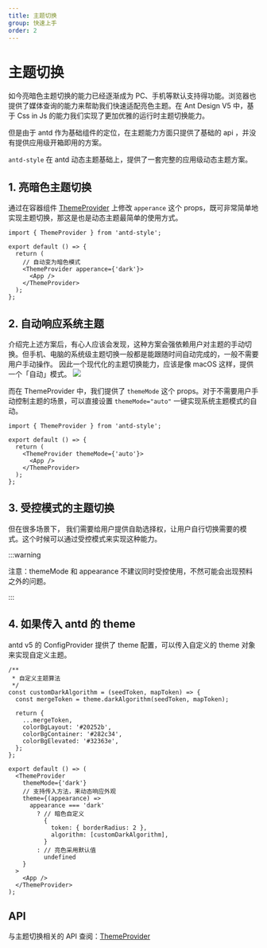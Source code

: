 ```yaml
---
title: 主题切换
group: 快速上手
order: 2
---
```


# 主题切换

如今亮暗色主题切换的能力已经逐渐成为 PC、手机等默认支持得功能。浏览器也提供了媒体查询的能力来帮助我们快速适配亮色主题。在
Ant Design V5 中，基于 Css in Js 的能力我们实现了更加优雅的运行时主题切换能力。

但是由于 antd 作为基础组件的定位，在主题能力方面只提供了基础的 api ，并没有提供应用级开箱即用的方案。

`antd-style` 在 antd 动态主题基础上，提供了一套完整的应用级动态主题方案。

## 1. 亮暗色主题切换

通过在容器组件 [ThemeProvider](/usage/theme-provider) 上修改 `apperance` 这个 props，既可非常简单地实现主题切换，那这是也是动态主题最简单的使用方式。

```tsx | pure
import { ThemeProvider } from 'antd-style';

export default () => {
  return (
    // 自动变为暗色模式
    <ThemeProvider apperance={'dark'}>
      <App />
    </ThemeProvider>
  );
};
```

<code src="../demos/guide/switch-theme/default.tsx"></code>

## 2. 自动响应系统主题

介绍完上述方案后，有心人应该会发现，这种方案会强依赖用户对主题的手动切换。但手机、电脑的系统级主题切换一般都是能跟随时间自动完成的，一般不需要用户手动操作。 因此一个现代化的主题切换能力，应该是像 macOS 这样，提供一个「自动」模式。
![](https://gw.alipayobjects.com/zos/kitchen/NQGBghK4a/bianzu%2525202.png)

而在 ThemeProvider 中，我们提供了 `themeMode` 这个 props。对于不需要用户手动控制主题的场景，可以直接设置 `themeMode="auto"`
一键实现系统主题模式的自动。

```tsx | pure
import { ThemeProvider } from 'antd-style';

export default () => {
  return (
    <ThemeProvider themeMode={'auto'}>
      <App />
    </ThemeProvider>
  );
};
```

<code src="../demos/guide/switch-theme/AutoSwitch.tsx"></code>

## 3. 受控模式的主题切换

但在很多场景下， 我们需要给用户提供自助选择权，让用户自行切换需要的模式。这个时候可以通过受控模式来实现这种能力。

<code src="../demos/guide/switch-theme/ControlledSwitch"></code>

:::warning

注意：themeMode 和 appearance 不建议同时受控使用，不然可能会出现预料之外的问题。

:::

## 4. 如果传入 antd 的 theme

antd v5 的 ConfigProvider 提供了 theme 配置，可以传入自定义的 theme 对象来实现自定义主题。

```tsx | pure
/**
 * 自定义主题算法
 */
const customDarkAlgorithm = (seedToken, mapToken) => {
  const mergeToken = theme.darkAlgorithm(seedToken, mapToken);

  return {
    ...mergeToken,
    colorBgLayout: '#20252b',
    colorBgContainer: '#282c34',
    colorBgElevated: '#32363e',
  };
};

export default () => (
  <ThemeProvider
    themeMode={'dark'}
    // 支持传入方法，来动态响应外观
    theme={(appearance) =>
      appearance === 'dark'
        ? // 暗色自定义
          {
            token: { borderRadius: 2 },
            algorithm: [customDarkAlgorithm],
          }
        : // 亮色采用默认值
          undefined
    }
  >
    <App />
  </ThemeProvider>
);
```

<code src="../demos/guide/switch-theme/AntdTheme"></code>

## API

与主题切换相关的 API 查阅：[ThemeProvider](/api/theme-provider#themeprovider-api)
